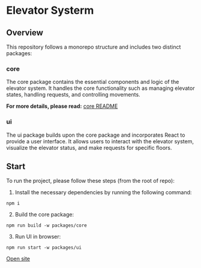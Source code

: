 # Elevator Systerm

## Overview

This repository follows a monorepo structure and includes two distinct packages:

### core
The core package contains the essential components and logic of the elevator system. It handles the core functionality such as managing elevator states, handling requests, and controlling movements.

**For more details, please read:** [core README](./packages/core/README.md)

### ui
The ui package builds upon the core package and incorporates React to provide a user interface. It allows users to interact with the elevator system, visualize the elevator status, and make requests for specific floors.

## Start

To run the project, please follow these steps (from the root of repo):

1. Install the necessary dependencies by running the following command:

```
npm i
```

2. Build the core package:
```
npm run build -w packages/core
```

3. Run UI in browser:
```
npm run start -w packages/ui  
```

[Open site](http://localhost:3000/)